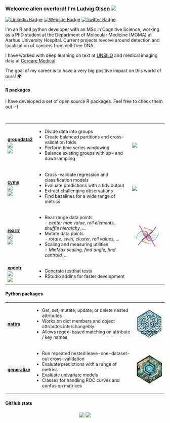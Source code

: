 ### Welcome alien overlord! I'm [Ludvig Olsen](http://ludvigolsen.dk) <img src="https://media.giphy.com/media/hvRJCLFzcasrR4ia7z/giphy.gif" height="25px">

[![Linkedin Badge](https://img.shields.io/badge/-LinkedIn-0e76a8?style=flat-square&logo=Linkedin&logoColor=white)](https://linkedin.com/in/ludvigolsen/)
[![Website Badge](https://img.shields.io/badge/Website-3b5998?style=flat-square&logo=google-chrome&logoColor=white)](https://ludvigolsen.dk)
[![Twitter Badge](https://img.shields.io/badge/-Twitter-00acee?style=flat-square&logo=Twitter&logoColor=white)](https://twitter.com/ludvigolsen)

I'm an R and python developer with an MSc in Cognitive Science, working as a PhD student at the Department of Molecular Medicine (MOMA) at Aarhus University Hospital. Current projects revolve around detection and localization of cancers from cell-free DNA.

I have worked with deep learning on text at [UNSILO](https://unsilo.ai/) and medical imaging data at [Cercare Medical](https://cercare-medical.com/). 

The goal of my career is to have a very big positive impact on this world of ours! :earth_africa:

#### R packages

I have developed a set of open source R packages. Feel free to check them out :-)

</br>

<table style="width:100%">
  <tr>
    <td>
      <a href="https://github.com/LudvigOlsen/groupdata2">
        <b>groupdata2</b>
      </a><br>
      <a href="https://cran.r-project.org/package=groupdata2">
        <img align="center" src="https://cranlogs.r-pkg.org/badges/groupdata2" />
      </a><br>
      <a href="https://cran.r-project.org/package=groupdata2">
        <img align="center" src="https://cranlogs.r-pkg.org/badges/grand-total/groupdata2" />
      </a>
    </td>
    <td>
      <ul> 
        <li>Divide data into groups</li>
        <li>Create balanced partitions and cross-validation folds</li>
        <li>Perform time series windowing</li>
        <li>Balance existing groups with up- and downsampling</li>
      </ul>
    </td>
    <td>
      <a href="https://cran.r-project.org/package=groupdata">
        <img align="center" src="https://raw.githubusercontent.com/LudvigOlsen/groupdata2/master/man/figures/groupdata2_logo_242x280_250dpi.png" width="140px" />
      </a>
    </td>
  </tr>
  <tr>
    <td>
      <a href="https://github.com/LudvigOlsen/cvms">
        <b>cvms</b>
      </a><br>
      <a href="https://cran.r-project.org/package=cvms">
        <img align="center" src="https://cranlogs.r-pkg.org/badges/cvms" />
      </a><br>
      <a href="https://cran.r-project.org/package=cvms">
        <img align="center" src="https://cranlogs.r-pkg.org/badges/grand-total/cvms" />
      </a>
    </td>
    <td>
      <ul> 
        <li>Cross-validate regression and classification models</li>
        <li>Evaluate predictions with a tidy output</li>
        <li>Extract challenging observations</li>
        <li>Find baselines for a wide range of metrics</li>
      </ul>
    </td>
    <td>
      <a href="https://cran.r-project.org/package=cvms">
        <img align="center" src="https://raw.githubusercontent.com/LudvigOlsen/cvms/master/man/figures/cvms_logo_242x280_250dpi.png" width="140px" />
      </a>
    </td>
  </tr>
  <tr>
    <td>
      <a href="https://github.com/LudvigOlsen/rearrr">
        <b>rearrr</b>
      </a></br>
      <a href="https://cran.r-project.org/package=rearrr">
        <img align="center" src="https://cranlogs.r-pkg.org/badges/rearrr" />
      </a><br>
      <a href="https://cran.r-project.org/package=rearrr">
        <img align="center" src="https://cranlogs.r-pkg.org/badges/grand-total/rearrr" />
      </a>
    </td>
    <td>
      <ul> 
        <li>Rearrrange data points</br><i>- center max value, roll elements, shuffle hierarchy, ...</i></li>
        <li>Mutate data points</br><i>- rotate, swirl, cluster, roll values, ...</i></li>
        <li>Scaling and measuring utilities</br><i>- MinMax scaling, find angle, find centroid, ...</i></li>
      </ul>
    </td>
    <td>
      <a href="https://cran.r-project.org/package=rearrr">
        <img align="center" src="https://raw.githubusercontent.com/LudvigOlsen/rearrr/master/man/figures/rearrr_square_logo_242x225_259dpi.png" width="140px" />
      </a>
    </td>
  </tr>
  <tr>
    <td>
      <a href="https://github.com/LudvigOlsen/xpectr">
        <b>xpectr</b>
      </a></br>
      <a href="https://cran.r-project.org/package=xpectr">
        <img align="center" src="https://cranlogs.r-pkg.org/badges/xpectr" />
      </a><br>
      <a href="https://cran.r-project.org/package=xpectr">
        <img align="center" src="https://cranlogs.r-pkg.org/badges/grand-total/xpectr" />
      </a>
    </td>
    <td>
      <ul> 
        <li>Generate testthat tests</li>
        <li>RStudio addins for faster development</li>
      </ul>
    </td>
    <td>
    </td>
  </tr>
</table> 

#### Python packages

<table style="width:100%">
  <tr>
    <td>
      <a href="https://github.com/LudvigOlsen/nattrs">
        <b>nattrs</b>
      </a>
    </td>
    <td>
      <ul> 
        <li>Get, set, mutate, update, or delete nested attributes</li>
        <li>Works on dict members and object attributes interchangebly</li>
        <li>Allows regex-based matching on attribute / key names</li>
      </ul>
    </td>
    <td>
    <a href="https://pypi.org/project/nattrs/">
        <img align="center" src="https://raw.githubusercontent.com/LudvigOlsen/nattrs/main/nattrs_242x280_259dpi.png" width="140px" />
      </a>
    </td>
  </tr>
  <tr>
    <td>
      <a href="https://github.com/LudvigOlsen/generalize">
        <b>generalize</b>
      </a>
    </td>
    <td>
      <ul> 
        <li>Run repeated nested leave-one-dataset-out cross-validation</li>
        <li>Evaluate predictions with a range of metrics</li>
        <li>Evaluate univariate models</li>
        <li>Classes for handling ROC curves and confusion matrices</li>
      </ul>
    </td>
    <td>
    <a href="https://pypi.org/project/generalize/">
        <img align="center" src="https://raw.githubusercontent.com/LudvigOlsen/generalize/master/generalize_242x280_250dpi.png" width="140px" />
      </a>
    </td>
  </tr>
</table>

#### GitHub stats

<div align="center"> 
<img height="180em" src="https://github-readme-stats.vercel.app/api?username=LudvigOlsen&show_icons=true&hide_border=true&&count_private=true&include_all_commits=true" align="center" />
<img align="center" src="https://github-readme-stats.vercel.app/api/top-langs/?username=LudvigOlsen&layout=compact" />
</div>


<!--
**LudvigOlsen/LudvigOlsen** is a ✨ _special_ ✨ repository because its `README.md` (this file) appears on your GitHub profile.

Here are some ideas to get you started:

- 🔭 I’m currently working on ...
- 🌱 I’m currently learning ...
- 👯 I’m looking to collaborate on ...
- 🤔 I’m looking for help with ...
- 💬 Ask me about ...
- 📫 How to reach me: ...
- 😄 Pronouns: ...
- ⚡ Fun fact: ...
-->
